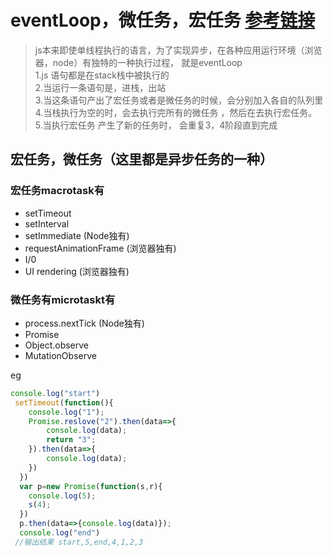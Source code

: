 # eventLoop，微任务，宏任务 [参考链接](https://segmentfault.com/a/1190000016278115?utm_source=tag-newest)

>js本来即使单线程执行的语言，为了实现异步，在各种应用运行环境（浏览器，node）有独特的一种执行过程， 就是eventLoop   
 1.js 语句都是在stack栈中被执行的   
 2.当运行一条语句是，进栈，出站  
 3.当这条语句产出了宏任务或者是微任务的时候，会分别加入各自的队列里  
 4.当栈执行为空的时，会去执行完所有的微任务 ，然后在去执行宏任务。    
 5.当执行宏任务 产生了新的任务时， 会重复3，4阶段直到完成
## 宏任务，微任务（这里都是异步任务的一种）
### 宏任务macrotask有
- setTimeout
- setInterval
- setImmediate (Node独有)
- requestAnimationFrame (浏览器独有)
- I/0
- UI rendering (浏览器独有) 
### 微任务有microtaskt有
- process.nextTick (Node独有)
- Promise
- Object.observe
- MutationObserve

eg
~~~js
console.log("start")
 setTimeout(function(){
    console.log("1");   
    Promise.reslove("2").then(data=>{
        console.log(data);
        return "3";
    }).then(data=>{
        console.log(data);
    })
  })
  var p=new Promise(function(s,r){
    console.log(5);
    s(4);
  })
  p.then(data=>{console.log(data)});
  console.log("end")
 //输出结果 start,5,end,4,1,2,3
 ~~~



